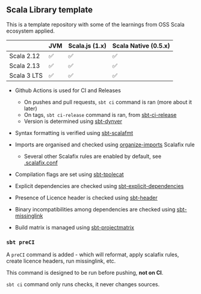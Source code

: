 ## Scala Library template

This is a template repository with some of the learnings from OSS Scala ecosystem applied.


|                | JVM  | Scala.js (1.x) | Scala Native (0.5.x)  |
| -------------- | ---  | -------------- | --------------------- |
| Scala 2.12     | ✅   | ✅             | ✅                    |
| Scala 2.13     | ✅   | ✅             | ✅                    |
| Scala 3 LTS    | ✅   | ✅             | ✅                    |


* Github Actions is used for CI and Releases

   * On pushes and pull requests, `sbt ci` command is ran (more about it later)
   * On tags, `sbt ci-release` command is ran, from [sbt-ci-release](https://github.com/olafurpg/sbt-ci-release)
   * Version is determined using [sbt-dynver](https://github.com/dwijnand/sbt-dynver)

* Syntax formatting is verified using [sbt-scalafmt](https://github.com/scalameta/sbt-scalafmt)

* Imports are organised and checked using [organize-imports](https://github.com/liancheng/scalafix-organize-imports) Scalafix rule

  * Several other Scalafix rules are enabled by default, see [.scalafix.conf](.scalafix.conf)

* Compilation flags are set using [sbt-tpolecat](https://github.com/DavidGregory084/sbt-tpolecat)

* Explicit dependencies are checked using [sbt-explicit-dependencies](https://github.com/cb372/sbt-explicit-dependencies)

* Presence of Licence header is checked using [sbt-header](https://github.com/sbt/sbt-header/)

* Binary incompatibilities among dependencies are checked using [sbt-missinglink](https://github.com/scalacenter/sbt-missinglink)

* Build matrix is managed using [sbt-projectmatrix](https://github.com/sbt/sbt-projectmatrix)

### `sbt preCI`

A `preCI` command is added - which will reformat, apply scalafix rules, create licence headers, run missinglink, etc.

This command is designed to be run before pushing, **not on CI**.

`sbt ci` command only runs checks, it never changes sources.
